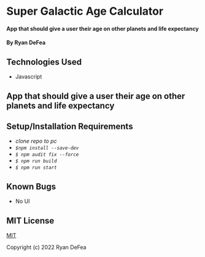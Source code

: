 # Super Galactic Age Calculator

#### App that should give a user their age on other planets and life expectancy

#### By Ryan DeFea

## Technologies Used

* Javascript

## App that should give a user their age on other planets and life expectancy

## Setup/Installation Requirements

* _clone repo to pc_
* _`$npm install --save-dev`_
* _`$ npm audit fix --force`_
* _`$ npm run build`_
* _`$ npm run start`_

## Known Bugs

* No UI

## MIT License

[MIT](https://www.mit.edu/~amini/LICENSE.md) 

Copyright (c) 2022 Ryan DeFea 
